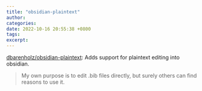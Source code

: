 ```yaml
---
title: "obsidian-plaintext"
author: 
categories: 
date: 2022-10-16 20:55:38 +0800
tags: 
excerpt: 
---
```




[dbarenholz/obsidian-plaintext](https://github.com/dbarenholz/obsidian-plaintext): Adds support for plaintext editing into obsidian.

> My own purpose is to edit .bib files directly, but surely others can find reasons to use it.










